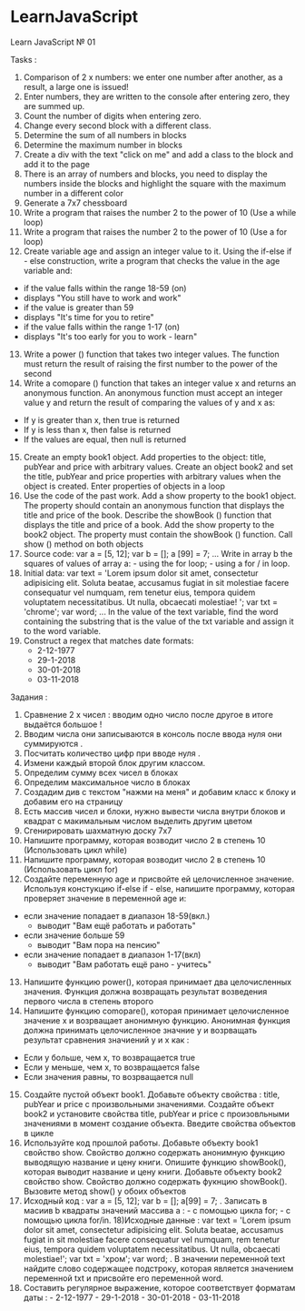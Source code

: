 # LearnJavaScript
Learn JavaScript № 01

Tasks :
01) Comparison of 2 x numbers: we enter one number after another, as a result, a large one is issued!
02) Enter numbers, they are written to the console after entering zero, they are summed up.
03) Count the number of digits when entering zero.
04) Change every second block with a different class.
05) Determine the sum of all numbers in blocks
06) Determine the maximum number in blocks
07) Create a div with the text "click on me" and add a class to the block and add it to the page
08) There is an array of numbers and blocks, you need to display the numbers inside the blocks and highlight the square with the maximum number in a different color
09) Generate a 7x7 chessboard
10) Write a program that raises the number 2 to the power of 10 (Use a while loop)
11) Write a program that raises the number 2 to the power of 10 (Use a for loop)
12) Create variable age and assign an integer value to it. Using the if-else if - else construction, write a program that checks the value in the age variable and:
 - if the value falls within the range 18-59 (on)
 - displays "You still have to work and work"
 - if the value is greater than 59
 - displays "It's time for you to retire"
 - if the value falls within the range 1-17 (on)
 - displays "It's too early for you to work - learn"
13) Write a power () function that takes two integer values. The function must return the result of raising the first number to the power of the second
14) Write a comopare () function that takes an integer value x and returns an anonymous function. An anonymous function must accept an integer value y and return the result of comparing the values ​​of y and x as:
 - If y is greater than x, then true is returned
 - If y is less than x, then false is returned
 - If the values ​​are equal, then null is returned
15) Create an empty book1 object. Add properties to the object: title, pubYear and price with arbitrary values. Create an object book2 and set the title, pubYear and price properties with arbitrary values ​​when the object is created. Enter properties of objects in a loop
16) Use the code of the past work. Add a show property to the book1 object. The property should contain an anonymous function that displays the title and price of the book. Describe the showBook ​​() function that displays the title and price of a book. Add the show property to the book2 object. The property must contain the showBook ​​() function. Call show () method on both objects
17) Source code: var a = [5, 12]; var b = []; a [99] = 7; ... Write in array b the squares of values ​​of array a: - using the for loop; - using a for / in loop.
18) Initial data:
 var text = 'Lorem ipsum dolor sit amet, consectetur adipisicing elit. Soluta beatae, accusamus fugiat in sit molestiae facere consequatur vel numquam, rem tenetur eius, tempora quidem voluptatem necessitatibus. Ut nulla, obcaecati molestiae! ';
 var txt = 'chrome'; var word; ... In the value of the text variable, find the word containing the substring that is the value of the txt variable and assign it to the word variable.
19) Construct a regex that matches date formats:
    - 2-12-1977
    - 29-1-2018
    - 30-01-2018
    - 03-11-2018

Задания :
01) Сравнение 2 х чисел : вводим одно число после другое в итоге выдаётся большое !
02) Вводим числа они записываются в консоль после ввода нуля они суммируются .
03) Посчитать количество цифр при вводе нуля .
04) Измени каждый второй блок другим классом.
05) Определим сумму всех чисел в блоках
06) Определим максимальное число в блоках
07) Создадим див с текстом "нажми на меня" и добавим класс к блоку и добавим его на страницу
08) Есть массив чисел и блоки, нужно вывести числа внутри блоков и квадрат с макимальным числом выделить другим цветом
09) Сгенирировать шахматную доску 7х7
10) Напишите программу, которая возводит число 2 в степень 10 (Использовать цикл while)
11) Напишите программу, которая возводит число 2 в степень 10 (Использовать цикл for)
12) Создайте переменную age и присвойте ей целочисленное значение. Используя констукцию if-else if - else, напишите программу, которая проверяет значение в переменной age и:
 - если значение попадает в диапазон 18-59(вкл.)
 	- выводит "Вам ещё работать и работать"
 - если значение больше 59
 	- выводит "Вам пора на пенсию"
 - если значение попадает в диапазон 1-17(вкл)
 	- выводит "Вам работать ещё рано - учитесь"
13) Напишите функцию power(), которая принимает два целочисленных значения. Функция должна возвращать результат возведения первого числа в степень второго
14) Напишите функцию comopare(), которая принимает целочисленное значение x и возрващает анонимную функцию. Анонимная функция должна принимать целочисленное значние y и возрващать результат сравнения значиений y и x как :
 - Если y больше, чем х, то возвращается true
 - Если y меньше, чем х, то возвращается false
 - Если значения равны, то возрващается null
15) Создайте пустой объект book1. Добавьте объекту свойства : title, pubYear и price с произвольными значениями. Создайте объект book2 и установите свойства title, pubYear и price с произовльными значениями в момент создание объекта. Введите свойства объектов в цикле
16) Используйте код прошлой работы. Добавьте объекту book1 свойство show. Свойство должно содержать анонимную функцию выводящую название и цену книги. Опишите функцию showBook(), которая выводит название и цену книги. Добавьте объекту book2 свойство show. Свойство должно содержать фукнцию showBook(). Вызовите метод show() у обоих объектов
17) Исходный код : var a = [5, 12]; var b = []; a[99] = 7; . Записать в масиив b квадраты значений массива a : - с помощью цикла for; - с помощью цикла for/in.
18)Исходные данные :
 var text = 'Lorem ipsum dolor sit amet, consectetur adipisicing elit. Soluta beatae, accusamus fugiat in sit molestiae facere consequatur vel numquam, rem tenetur eius, tempora quidem voluptatem necessitatibus. Ut nulla, obcaecati molestiae!';
 var txt = 'хром';  var word; . В значении переменной text найдите слово содержащее подстроку, которая является значением переменной txt и присвойте его переменной word.
19) Составить регулярное выражение, которое соответствует форматам даты :
    			- 2-12-1977
    			- 29-1-2018
    			- 30-01-2018
    			- 03-11-2018